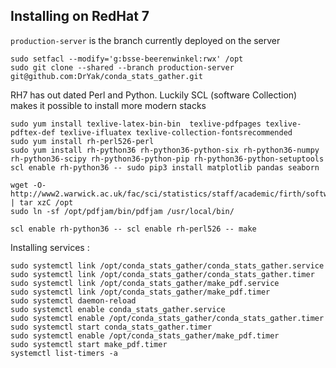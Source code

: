 
Installing on RedHat 7
----------------------

`production-server` is the branch currently deployed on the server

    sudo setfacl --modify='g:bsse-beerenwinkel:rwx' /opt
    sudo git clone --shared --branch production-server git@github.com:DrYak/conda_stats_gather.git

RH7 has out dated Perl and Python. Luckily SCL (software Collection) makes it possible to install more modern stacks

    sudo yum install texlive-latex-bin-bin  texlive-pdfpages texlive-pdftex-def texlive-ifluatex texlive-collection-fontsrecommended
    sudo yum install rh-perl526-perl
    sudo yum install rh-python36 rh-python36-python-six rh-python36-numpy rh-python36-scipy rh-python36-python-pip rh-python36-python-setuptools
    scl enable rh-python36 -- sudo pip3 install matplotlib pandas seaborn
    
    wget -O- http://www2.warwick.ac.uk/fac/sci/statistics/staff/academic/firth/software/pdfjam/pdfjam_latest.tgz | tar xzC /opt
    sudo ln -sf /opt/pdfjam/bin/pdfjam /usr/local/bin/
    
    scl enable rh-python36 -- scl enable rh-perl526 -- make

Installing services :

    sudo systemctl link /opt/conda_stats_gather/conda_stats_gather.service
    sudo systemctl link /opt/conda_stats_gather/conda_stats_gather.timer
    sudo systemctl link /opt/conda_stats_gather/make_pdf.service
    sudo systemctl link /opt/conda_stats_gather/make_pdf.timer
    sudo systemctl daemon-reload
    sudo systemctl enable conda_stats_gather.service
    sudo systemctl enable /opt/conda_stats_gather/conda_stats_gather.timer
    sudo systemctl start conda_stats_gather.timer
    sudo systemctl enable /opt/conda_stats_gather/make_pdf.timer
    sudo systemctl start make_pdf.timer
    systemctl list-timers -a
